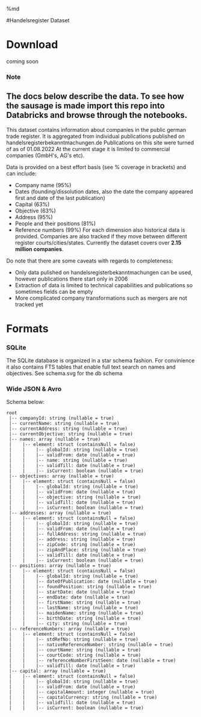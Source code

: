%md

#Handelsregister Dataset

# Download
coming soon

### Note
The docs below describe the data. To see how the sausage is made import this repo into Databricks and browse through the notebooks.
-------------


This dataset contains information about companies in the public german trade register.
It is aggregated from individual publications published on handelsregisterbekanntmachungen.de
Publications on this site were turned of as of 01.08.2022
At the current stage it is limited to commercial companies (GmbH's, AG's etc).

Data is provided on a best effort basis (see % coverage in brackets) and can include:
- Company name (95%)
- Dates (founding/dissolution dates, also the date the company appeared first and date of the last publication)
- Capital (63%)
- Objective (63%)
- Address (95%)
- People and their positions (81%)
- Reference numbers (99%)
For each dimension also historical data is provided. 
Companies are also tracked if they move between different register courts/cities/states.
Currently the dataset covers over **2.15 million companies**.


Do note that there are some caveats with regards to completeness:
- Only data pulished on handelsregisterbekanntmachungen can be used, however publications there start only in 2006
- Extraction of data is limited to technical capabilities and publications so sometimes fields can be empty
- More complicated company transformations such as mergers are not tracked yet

# Formats
### SQLite
The SQLite database is organized in a star schema fashion. For convinience it also contains FTS tables that enable full text search on names and 
objectives.
See schema.svg for the db schema


### Wide JSON & Avro
Schema below:
```
root
 |-- companyId: string (nullable = true)
 |-- currentName: string (nullable = true)
 |-- currentAddress: string (nullable = true)
 |-- currentObjective: string (nullable = true)
 |-- names: array (nullable = true)
 |    |-- element: struct (containsNull = false)
 |    |    |-- globalId: string (nullable = true)
 |    |    |-- validFrom: date (nullable = true)
 |    |    |-- name: string (nullable = true)
 |    |    |-- validTill: date (nullable = true)
 |    |    |-- isCurrent: boolean (nullable = true)
 |-- objectives: array (nullable = true)
 |    |-- element: struct (containsNull = false)
 |    |    |-- globalId: string (nullable = true)
 |    |    |-- validFrom: date (nullable = true)
 |    |    |-- objective: string (nullable = true)
 |    |    |-- validTill: date (nullable = true)
 |    |    |-- isCurrent: boolean (nullable = true)
 |-- addresses: array (nullable = true)
 |    |-- element: struct (containsNull = false)
 |    |    |-- globalId: string (nullable = true)
 |    |    |-- validFrom: date (nullable = true)
 |    |    |-- fullAddress: string (nullable = true)
 |    |    |-- address: string (nullable = true)
 |    |    |-- zipCode: string (nullable = true)
 |    |    |-- zipAndPlace: string (nullable = true)
 |    |    |-- validTill: date (nullable = true)
 |    |    |-- isCurrent: boolean (nullable = true)
 |-- positions: array (nullable = true)
 |    |-- element: struct (containsNull = false)
 |    |    |-- globalId: string (nullable = true)
 |    |    |-- dateOfPublication: date (nullable = true)
 |    |    |-- foundPosition: string (nullable = true)
 |    |    |-- startDate: date (nullable = true)
 |    |    |-- endDate: date (nullable = true)
 |    |    |-- firstName: string (nullable = true)
 |    |    |-- lastName: string (nullable = true)
 |    |    |-- maidenName: string (nullable = true)
 |    |    |-- birthDate: string (nullable = true)
 |    |    |-- city: string (nullable = true)
 |-- referenceNumbers: array (nullable = true)
 |    |-- element: struct (containsNull = false)
 |    |    |-- stdRefNo: string (nullable = true)
 |    |    |-- nativeReferenceNumber: string (nullable = true)
 |    |    |-- courtName: string (nullable = true)
 |    |    |-- courtCode: string (nullable = true)
 |    |    |-- referenceNumberFirstSeen: date (nullable = true)
 |    |    |-- validTill: date (nullable = true)
 |-- capital: array (nullable = true)
 |    |-- element: struct (containsNull = false)
 |    |    |-- globalId: string (nullable = true)
 |    |    |-- validFrom: date (nullable = true)
 |    |    |-- capitalAmount: integer (nullable = true)
 |    |    |-- capitalCurrency: string (nullable = true)
 |    |    |-- validTill: date (nullable = true)
 |    |    |-- isCurrent: boolean (nullable = true)
 ```

